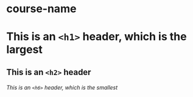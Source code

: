 # course-name
# This is an `<h1>` header, which is the largest
## This is an `<h2>` header
###### This is an `<h6>` header, which is the smallest


